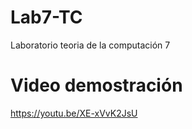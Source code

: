 # Lab7-TC
Laboratorio teoria de la computación 7
# Video demostración 
https://youtu.be/XE-xVvK2JsU
